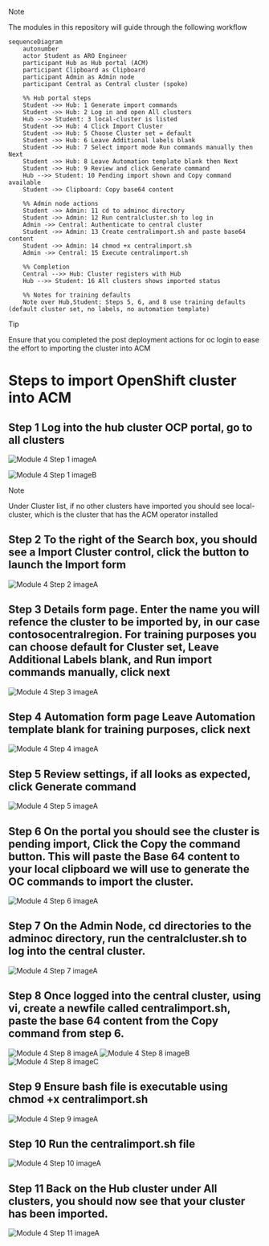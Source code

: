 > [!NOTE] 
> The modules in this repository will guide through the following workflow

```mermaid
sequenceDiagram
    autonumber
    actor Student as ARO Engineer
    participant Hub as Hub portal (ACM)
    participant Clipboard as Clipboard
    participant Admin as Admin node
    participant Central as Central cluster (spoke)

    %% Hub portal steps
    Student ->> Hub: 1 Generate import commands
    Student ->> Hub: 2 Log in and open All clusters
    Hub -->> Student: 3 local-cluster is listed
    Student ->> Hub: 4 Click Import Cluster
    Student ->> Hub: 5 Choose Cluster set = default
    Student ->> Hub: 6 Leave Additional labels blank
    Student ->> Hub: 7 Select import mode Run commands manually then Next
    Student ->> Hub: 8 Leave Automation template blank then Next
    Student ->> Hub: 9 Review and click Generate command
    Hub -->> Student: 10 Pending import shown and Copy command available
    Student ->> Clipboard: Copy base64 content

    %% Admin node actions
    Student ->> Admin: 11 cd to adminoc directory
    Student ->> Admin: 12 Run centralcluster.sh to log in
    Admin ->> Central: Authenticate to central cluster
    Student ->> Admin: 13 Create centralimport.sh and paste base64 content
    Student ->> Admin: 14 chmod +x centralimport.sh
    Admin ->> Central: 15 Execute centralimport.sh

    %% Completion
    Central -->> Hub: Cluster registers with Hub
    Hub -->> Student: 16 All clusters shows imported status

    %% Notes for training defaults
    Note over Hub,Student: Steps 5, 6, and 8 use training defaults (default cluster set, no labels, no automation template)
```

> [!TIP]
> Ensure that you completed the post deployment actions for oc login to ease the effort to importing the cluster into ACM

# Steps to import OpenShift cluster into ACM

## Step 1 Log into the hub cluster OCP portal, go to all clusters

![Module 4 Step 1 imageA](assets/images/mod04/ImportCluster-001.png)

![Module 4 Step 1 imageB](assets/images/mod04/ImportCluster-002.png)

> [!NOTE] 
> Under Cluster list, if no other clusters have imported you should see local-cluster, which is the cluster that has the ACM operator installed

## Step 2 To the right of the Search box, you should see a Import Cluster control, click the button to launch the Import form

![Module 4 Step 2 imageA](assets/images/mod04/ImportCluster-003.png)

## Step 3 Details form page. Enter the name you will refence the cluster to be imported by, in our case **contosocentralregion**. For training purposes you can choose **default** for Cluster set, Leave Additional Labels blank, and **Run import commands manually**, click next

![Module 4 Step 3 imageA](assets/images/mod04/ImportCluster-004.png)

## Step 4 Automation form page Leave Automation template blank for training purposes, click next

![Module 4 Step 4 imageA](assets/images/mod04/ImportCluster-005.png)

## Step 5 Review settings, if all looks as expected, click Generate command

![Module 4 Step 5 imageA](assets/images/mod04/ImportCluster-006.png)

## Step 6 On the portal you should see the cluster is pending import, Click the Copy the command button. This will paste the Base 64 content to your local clipboard we will use to generate the OC commands to import the cluster.

![Module 4 Step 6 imageA](assets/images/mod04/ImportCluster-007.png)

## Step 7 On the Admin Node, cd directories to the adminoc directory, run the centralcluster.sh to log into the central cluster.

![Module 4 Step 7 imageA](assets/images/mod04/ImportCluster-008.png)

## Step 8 Once logged into the central cluster, using vi, create a newfile called centralimport.sh, paste the base 64 content from the Copy command from step 6.

![Module 4 Step 8 imageA](assets/images/mod04/ImportCluster-009.png)
![Module 4 Step 8 imageB](assets/images/mod04/ImportCluster-010.png)
![Module 4 Step 8 imageC](assets/images/mod04/ImportCluster-011.png)

## Step 9 Ensure bash file is executable using chmod +x centralimport.sh

![Module 4 Step 9 imageA](assets/images/mod04/ImportCluster-012.png)


## Step 10 Run the centralimport.sh file

![Module 4 Step 10 imageA](assets/images/mod04/ImportCluster-013.png)

## Step 11 Back on the Hub cluster under All clusters, you should now see that your cluster has been imported.

![Module 4 Step 11 imageA](assets/images/mod04/ImportCluster-014.png)
